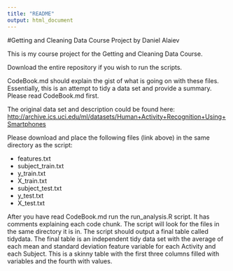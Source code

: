 ```yaml
---
title: "README"
output: html_document
---
```


#Getting and Cleaning Data Course Project by Daniel Alaiev

This is my course project for the Getting and Cleaning Data Course. 

Download the entire repository if you wish to run the scripts. 

CodeBook.md should explain the gist of what is going on with these files. Essentially, this is an attempt to tidy a data set and provide a summary. Please read CodeBook.md first.

The original data set and description could be found here:
http://archive.ics.uci.edu/ml/datasets/Human+Activity+Recognition+Using+Smartphones

Please download and place the following files (link above) in the same directory as the script:
* features.txt
* subject_train.txt
* y_train.txt
* X_train.txt
* subject_test.txt
* y_test.txt
* X_test.txt

After you have read CodeBook.md run the run_analysis.R script. It has comments explaining each code chunk. The script will look for the files in the same directory it is in. The script should output a final table called tidydata. The final table is an independent tidy data set with the average of each mean and standard deviation feature variable for each Activity and each Subject. This is a skinny table with the first three columns filled with variables and the fourth with values.
